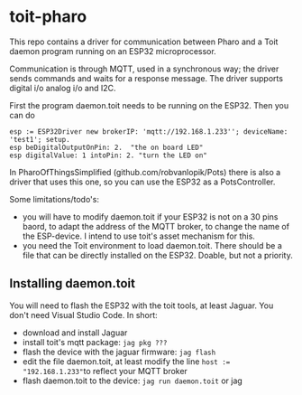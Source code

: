 # toit-pharo
This repo contains a driver for communication between Pharo and a Toit daemon program running on an ESP32 microprocessor.

Communication is through MQTT, used in a synchronous way; the driver sends commands and waits for a response message. The driver supports digital i/o analog i/o and I2C.

First the program daemon.toit needs to be running on the ESP32. Then you can do
```Smalltalk
esp := ESP32Driver new brokerIP: 'mqtt://192.168.1.233''; deviceName: 'test1'; setup.
esp beDigitalOutputOnPin: 2.  "the on board LED"
esp digitalValue: 1 intoPin: 2. "turn the LED on"
```



In PharoOfThingsSimplified (github.com/robvanlopik/Pots) there is also a driver that uses this one, so you can use the ESP32 as a PotsController.


Some limitations/todo's:
- you will have to modify daemon.toit if your ESP32 is not on a 30  pins baord, to adapt the address of the MQTT broker, to change the name of the ESP-device. I intend to use toit's asset mechanism for this.
- you need the Toit environment to load daemon.toit. There should be a file that can be directly installed on the ESP32. Doable, but not a priority.

## Installing daemon.toit
You will need to flash the ESP32 with the toit tools, at least Jaguar. You don't need Visual Studio Code.
In short:
- download and install Jaguar
- install toit's mqtt package: ```jag pkg ???```
- flash the device with the jaguar firmware: ```jag flash```
- edit the file daemon.toit, at least modify the line ```host := "192.168.1.233"```to reflect your MQTT broker
- flash daemon.toit to the device: ```jag run daemon.toit``` or jag 

